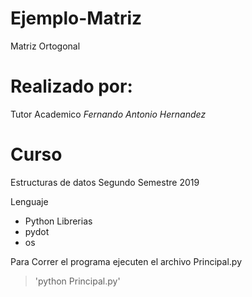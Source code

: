 # Ejemplo-Matriz
Matriz Ortogonal

# Realizado por:
Tutor Academico *Fernando Antonio Hernandez*

# Curso
Estructuras de datos Segundo Semestre 2019

Lenguaje 
* Python
Librerias 
* pydot 
* os

Para Correr el programa ejecuten el archivo Principal.py
> 'python Principal.py'


